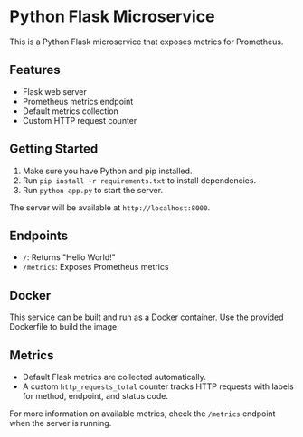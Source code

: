 # Python Flask Microservice

This is a Python Flask microservice that exposes metrics for Prometheus.

## Features

- Flask web server
- Prometheus metrics endpoint
- Default metrics collection
- Custom HTTP request counter

## Getting Started

1. Make sure you have Python and pip installed.
2. Run `pip install -r requirements.txt` to install dependencies.
3. Run `python app.py` to start the server.

The server will be available at `http://localhost:8000`.

## Endpoints

- `/`: Returns "Hello World!"
- `/metrics`: Exposes Prometheus metrics

## Docker

This service can be built and run as a Docker container. Use the provided Dockerfile to build the image.

## Metrics

- Default Flask metrics are collected automatically.
- A custom `http_requests_total` counter tracks HTTP requests with labels for method, endpoint, and status code.

For more information on available metrics, check the `/metrics` endpoint when the server is running.
